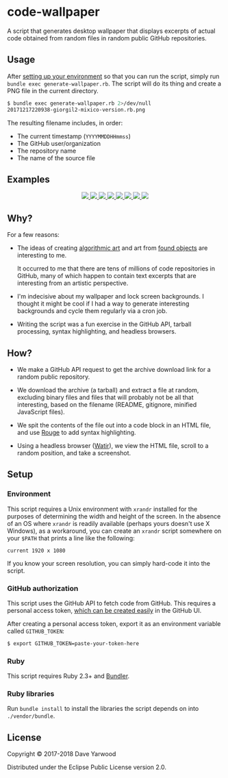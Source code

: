 # code-wallpaper

A script that generates desktop wallpaper that displays excerpts of actual code
obtained from random files in random public GitHub repositories.

## Usage

After [setting up your environment](#setup) so that you can run the script,
simply run `bundle exec generate-wallpaper.rb`. The script will do its thing and
create a PNG file in the current directory.

```bash
$ bundle exec generate-wallpaper.rb 2>/dev/null
20171217220938-giorgil2-mixico-version.rb.png
```

The resulting filename includes, in order:

* The current timestamp (`YYYYMMDDHHmmss`)
* The GitHub user/organization
* The repository name
* The name of the source file

## Examples

<center>

<a href="https://github.com/daveyarwood/code-wallpaper/blob/master/examples/20171217063126-johnnywang1991-RexInline-Rex::Inline::Base.3pm.png?raw=true">
  <img src="https://github.com/daveyarwood/code-wallpaper/blob/master/examples/20171217063126-johnnywang1991-RexInline-Rex::Inline::Base.3pm.png?raw=true" />
</a>

<a href="https://github.com/daveyarwood/code-wallpaper/blob/master/examples/20171217202947-infelane-starlight-1237648673995162093-i.csv.png?raw=true">
  <img src="https://github.com/daveyarwood/code-wallpaper/blob/master/examples/20171217202947-infelane-starlight-1237648673995162093-i.csv.png?raw=true" />
</a>

<a href="https://github.com/daveyarwood/code-wallpaper/blob/master/examples/20171217212626-benjaminr177-git-push33n-kitteh5.maow.png?raw=true">
  <img src="https://github.com/daveyarwood/code-wallpaper/blob/master/examples/20171217212626-benjaminr177-git-push33n-kitteh5.maow.png?raw=true" />
</a>

<a href="https://github.com/daveyarwood/code-wallpaper/blob/master/examples/20171217212641-Evyy-entwinedDev-twitterfeed.js.png?raw=true">
  <img src="https://github.com/daveyarwood/code-wallpaper/blob/master/examples/20171217212641-Evyy-entwinedDev-twitterfeed.js.png?raw=true" />
</a>

<a href="https://github.com/daveyarwood/code-wallpaper/blob/master/examples/20171217212858-doge-dog-dirtycow.github.io-pokemon.c.png?raw=true">
  <img src="https://github.com/daveyarwood/code-wallpaper/blob/master/examples/20171217212858-doge-dog-dirtycow.github.io-pokemon.c.png?raw=true" />
</a>

<a href="https://github.com/daveyarwood/code-wallpaper/blob/master/examples/20171217212934-ryanmrichard-Pulsar-Core-d-methionine.py.png?raw=true">
  <img src="https://github.com/daveyarwood/code-wallpaper/blob/master/examples/20171217212934-ryanmrichard-Pulsar-Core-d-methionine.py.png?raw=true" />
</a>

<a href="https://github.com/daveyarwood/code-wallpaper/blob/master/examples/20171217213449-suprabhatgurrala-gcd-coursera-project-UCI_HAR_Tidy.csv.png?raw=true">
  <img src="https://github.com/daveyarwood/code-wallpaper/blob/master/examples/20171217213449-suprabhatgurrala-gcd-coursera-project-UCI_HAR_Tidy.csv.png?raw=true" />
</a>

<a href="https://github.com/daveyarwood/code-wallpaper/blob/master/examples/20171217213845-ReekenX-jquery-cutetime-lt-translation-jquery.cutetime.settings.lt.js.png?raw=true">
  <img src="https://github.com/daveyarwood/code-wallpaper/blob/master/examples/20171217213845-ReekenX-jquery-cutetime-lt-translation-jquery.cutetime.settings.lt.js.png?raw=true" />
</a>

</center>

## Why?

For a few reasons:

* The ideas of creating [algorithmic
  art](https://en.wikipedia.org/wiki/Algorithmic_art) and art from [found
  objects](https://en.wikipedia.org/wiki/Found_object) are interesting to me.

  It occurred to me that there are tens of millions of code repositories in
  GitHub, many of which happen to contain text excerpts that are interesting
  from an artistic perspective.

* I'm indecisive about my wallpaper and lock screen backgrounds. I thought it
  might be cool if I had a way to generate interesting backgrounds and
  cycle them regularly via a cron job.

* Writing the script was a fun exercise in the GitHub API, tarball processing,
  syntax highlighting, and headless browsers.

## How?

* We make a GitHub API request to get the archive download link for a random
  public repository.

* We download the archive (a tarball) and extract a file at random, excluding
  binary files and files that will probably not be all that interesting, based
  on the filename (README, gitignore, minified JavaScript files).

* We spit the contents of the file out into a code block in an HTML file, and
  use [Rouge](https://github.com/jneen/rouge) to add syntax highlighting.

* Using a headless browser ([Watir](https://github.com/watir/watir)), we view
  the HTML file, scroll to a random position, and take a screenshot.

## Setup

### Environment

This script requires a Unix environment with `xrandr` installed for the purposes
of determining the width and height of the screen. In the absence of an OS where
`xrandr` is readily available (perhaps yours doesn't use X Windows), as a
workaround, you can create an `xrandr` script somewhere on your `$PATH` that
prints a line like the following:

```
current 1920 x 1080
```

If you know your screen resolution, you can simply hard-code it into the script.

### GitHub authorization

This script uses the GitHub API to fetch code from GitHub. This requires a
personal access token, [which can be created easily](https://help.github.com/articles/creating-a-personal-access-token-for-the-command-line/) in the GitHub UI.

After creating a personal access token, export it as an environment variable
called `GITHUB_TOKEN`:

```bash
$ export GITHUB_TOKEN=paste-your-token-here
```

### Ruby

This script requires Ruby 2.3+ and [Bundler](http://bundler.io/).

### Ruby libraries

Run `bundle install` to install the libraries the script depends on into
`./vendor/bundle`.

## License

Copyright © 2017-2018 Dave Yarwood

Distributed under the Eclipse Public License version 2.0.
